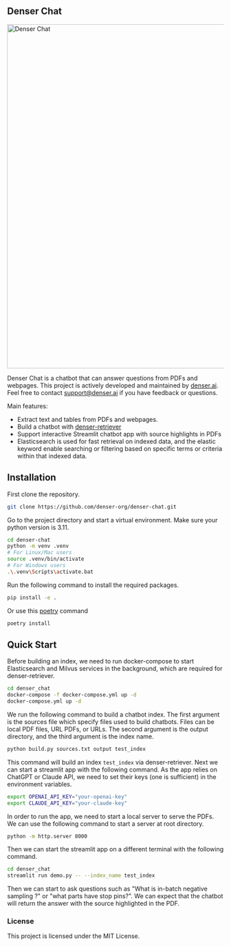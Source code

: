 ## Denser Chat

<img src="demo.gif" width="800" alt="Denser Chat">

Denser Chat is a chatbot that can answer questions from PDFs and webpages. This project is actively developed and maintained by [denser.ai](https://denser.ai). Feel free to contact support@denser.ai if you have feedback or questions.

Main features:

* Extract text and tables from PDFs and webpages.
* Build a chatbot with [denser-retriever](https://github.com/denser-org/denser-retriever)
* Support interactive Streamlit chatbot app with source highlights in PDFs
* Elasticsearch is used for fast retrieval on indexed data, and the elastic keyword enable searching or filtering based on specific terms or criteria within that indexed data.

## Installation

First clone the repository.

```bash
git clone https://github.com/denser-org/denser-chat.git
```

Go to the project directory and start a virtual environment. Make sure your python version is 3.11.

```bash
cd denser-chat
python -m venv .venv
# For Linux/Mac users
source .venv/bin/activate
# For Windows users
.\.venv\Scripts\activate.bat
```

Run the following command to install the required packages.

```bash
pip install -e .
```

Or use this [poetry](https://python-poetry.org/docs/) command

```bash
poetry install
```

## Quick Start

Before building an index, we need to run docker-compose to start Elasticsearch and Milvus services in the background,
which are required for denser-retriever.

```bash
cd denser_chat
docker-compose -f docker-compose.yml up -d
docker-compose.yml up -d
```

We run the following command to build a chatbot index. The first argument is the sources file which specify files used to build chatbots. Files can be local PDF files, URL PDFs, or URLs. The second argument is the output directory, and the third argument is the index name.

```bash
python build.py sources.txt output test_index
```

This command will build an index `test_index` via denser-retriever. Next we can start a streamlit app with the following
command. As the app relies on ChatGPT or Claude API, we need to set their keys (one is sufficient) in the environment variables.

```bash
export OPENAI_API_KEY="your-openai-key"
export CLAUDE_API_KEY="your-claude-key"
```

In order to run the app, we need to start a local server to serve the PDFs. We can use the following command to start a server at root directory.

```bash
python -m http.server 8000 
```

Then we can start the streamlit app on a different terminal with the following command.

```bash
cd denser_chat
streamlit run demo.py -- --index_name test_index 
```

Then we can start to ask questions such as "What is in-batch negative sampling ?" or "what parts have stop pins?". We can expect that the chatbot will return the answer with the source highlighted in the PDF.

### License

This project is licensed under the MIT License.
